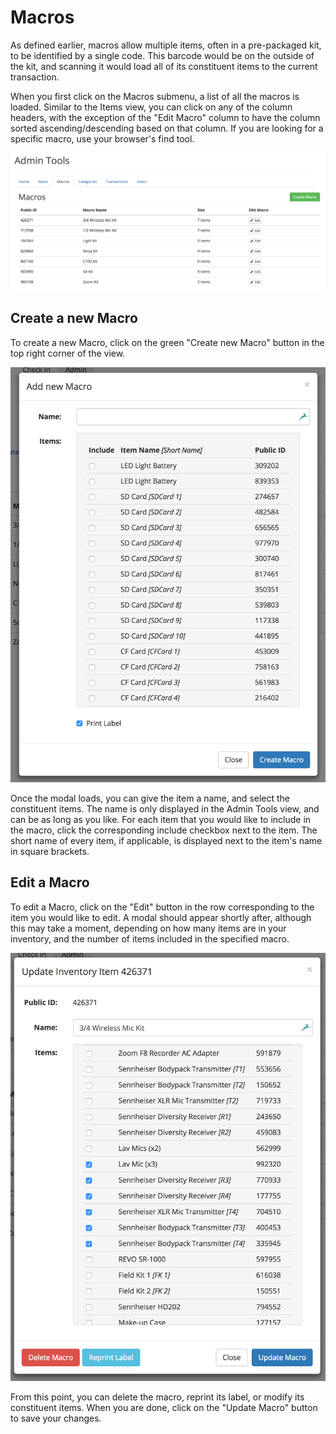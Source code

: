 # Macros

As defined earlier, macros allow multiple items, often in a pre-packaged kit, to be identified by a single code. This barcode would be on the outside of the kit, and scanning it would load all of its constituent items to the current transaction.

When you first click on the Macros submenu, a list of all the macros is loaded. Similar to the Items view, you can click on any of the column headers, with the exception of the "Edit Macro" column to have the column sorted ascending/descending based on that column. If you are looking for a specific macro, use your browser's find tool.

![](/assets/Admin-Macro-List.png)

## Create a new Macro
To create a new Macro, click on the green "Create new Macro" button in the top right corner of the view.

![](/assets/Admin-Macro-New.png)

Once the modal loads, you can give the item a name, and select the constituent items. The name is only displayed in the Admin Tools view, and can be as long as you like. For each item that you would like to include in the macro, click the corresponding include checkbox next to the item. The short name of every item, if applicable, is displayed next to the item's name in square brackets.

## Edit a Macro
To edit a Macro, click on the "Edit" button in the row corresponding to the item you would like to edit. A modal should appear shortly after, although this may take a moment, depending on how many items are in your inventory, and the number of items included in the specified macro.

![](/assets/Admin-Macro-Edit.png)

From this point, you can delete the macro, reprint its label, or modify its constituent items. When you are done, click on the "Update Macro" button to save your changes.